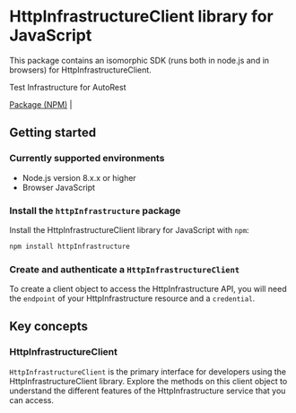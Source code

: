 # HttpInfrastructureClient library for JavaScript

This package contains an isomorphic SDK (runs both in node.js and in browsers) for HttpInfrastructureClient.

Test Infrastructure for AutoRest

[Package (NPM)](https://www.npmjs.com/package/httpInfrastructure) |

## Getting started

### Currently supported environments

- Node.js version 8.x.x or higher
- Browser JavaScript


### Install the `httpInfrastructure` package

Install the HttpInfrastructureClient library for JavaScript with `npm`:

```bash
npm install httpInfrastructure
```

### Create and authenticate a `HttpInfrastructureClient`

To create a client object to access the HttpInfrastructure API, you will need the `endpoint` of your HttpInfrastructure resource and a `credential`.
## Key concepts

### HttpInfrastructureClient

`HttpInfrastructureClient` is the primary interface for developers using the HttpInfrastructureClient library. Explore the methods on this client object to understand the different features of the HttpInfrastructure service that you can access.

